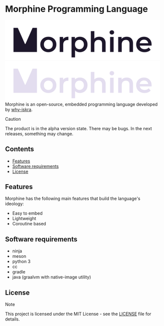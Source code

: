 # Morphine Programming Language
![logo](docs/morphine-logo-light.png#gh-light-mode-only)
![logo](docs/morphine-logo-dark.png#gh-dark-mode-only)
Morphine is an open-source, embedded programming language developed by [why-iskra](https://github.com/why-iskra).

> [!CAUTION]
> The product is in the alpha version state. There may be bugs. In the next releases, something may change.

## Contents
- [Features](#features)
- [Software requirements](#software-requirements)
- [License](#license)

## Features
Morphine has the following main features that build the language's ideology:
- Easy to embed
- Lightweight
- Coroutine based

## Software requirements
- ninja
- meson
- python 3
- cc
- gradle
- java (graalvm with native-image utility)

## License
> [!NOTE]
> This project is licensed under the MIT License - see the [LICENSE](LICENSE) file for details.
